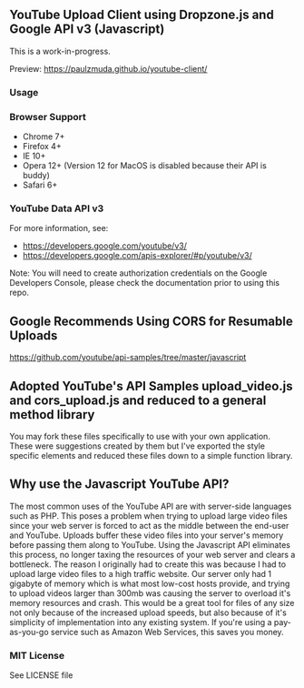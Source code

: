 ## YouTube Upload Client using Dropzone.js and Google API v3 (Javascript)

This is a work-in-progress.

Preview: https://paulzmuda.github.io/youtube-client/

### Usage

### Browser Support

- Chrome 7+
- Firefox 4+
- IE 10+
- Opera 12+ (Version 12 for MacOS is disabled because their API is buddy)
- Safari 6+

### YouTube Data API v3

For more information, see:
- https://developers.google.com/youtube/v3/
- https://developers.google.com/apis-explorer/#p/youtube/v3/

Note: You will need to create authorization credentials on the Google Developers Console, please check the documentation prior to using this repo.

## Google Recommends Using CORS for Resumable Uploads

https://github.com/youtube/api-samples/tree/master/javascript

## Adopted YouTube's API Samples upload_video.js and cors_upload.js and reduced to a general method library

You may fork these files specifically to use with your own application. These were suggestions created by them but I've exported the style specific elements and reduced these files down to a simple function library.

## Why use the Javascript YouTube API?

The most common uses of the YouTube API are with server-side languages such as PHP.  This poses a problem when trying to upload large video files since your web server is forced to act as the middle between the end-user and YouTube.  Uploads buffer these video files into your server's memory before passing them along to YouTube.  Using the Javascript API eliminates this process, no longer taxing the resources of your web server and clears a bottleneck.  The reason I originally had to create this was because I had to upload large video files to a high traffic website. Our server only had 1 gigabyte of memory which is what most low-cost hosts provide, and trying to upload videos larger than 300mb was causing the server to overload it's memory resources and crash.  This would be a great tool for files of any size not only because of the increased upload speeds, but also because of it's simplicity of implementation into any existing system.  If you're using a pay-as-you-go service such as Amazon Web Services, this saves you money.

### MIT License

See LICENSE file
